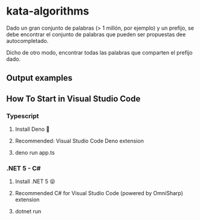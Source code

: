 # kata-algorithms

Dado un gran conjunto de palabras (> 1 millón, por ejemplo) y un prefijo, se debe encontrar el conjunto de palabras que pueden ser propuestas dee autocompletado.

Dicho de otro modo, encontrar todas las palabras que comparten el prefijo dado.



## Output examples


## How To Start in Visual Studio Code
### Typescript

1. Install Deno 🦖

1. Recommended: Visual Studio Code Deno extension

1. deno run app.ts


### .NET 5 - C#

1. Install .NET 5 😝

1. Recommended C# for Visual Studio Code (powered by OmniSharp) extension

1. dotnet run

